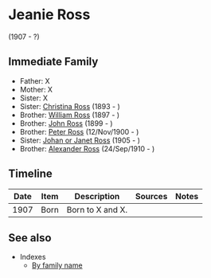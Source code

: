 ﻿---
layout: person
subject_key: i71751658
permalink: /people/i71751658
---

# Jeanie Ross
(1907 - ?)

## Immediate Family

* Father: X
* Mother: X
* Sister: X
* Sister: [Christina Ross](./@i10478196@-christina-ross-b1893-d.md) (1893 - )
* Brother: [William Ross](./@i21369571@-william-ross-b1897-d.md) (1897 - )
* Brother: [John Ross](./@i35298145@-john-ross-b1899-d.md) (1899 - )
* Brother: [Peter Ross](./@i67099773@-peter-ross-b1900-11-12-d.md) (12/Nov/1900 - )
* Sister: [Johan or Janet Ross](./@i18017632@-johan-or-janet-ross-b1905-d.md) (1905 - )
* Brother: [Alexander Ross](./@i52064896@-alexander-ross-b1910-9-24-d.md) (24/Sep/1910 - )

## Timeline

Date | Item | Description | Sources | Notes
---|---|---|---|---
1907 | Born | Born to X and X. |  | 


## See also

- Indexes
  - [By family name](../index-by-family-name.md)
